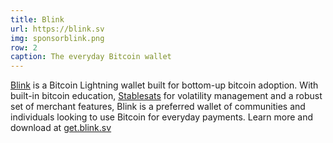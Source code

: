 ```yaml
---
title: Blink
url: https://blink.sv
img: sponsorblink.png
row: 2
caption: The everyday Bitcoin wallet
---
```


[Blink](https://blink.sv) is a Bitcoin Lightning wallet built for bottom-up bitcoin adoption. With built-in bitcoin education, [Stablesats](https://stablesats.com) for volatility management and a robust set of merchant features, Blink is a preferred wallet of communities and individuals looking to use Bitcoin for everyday payments. Learn more and download at [get.blink.sv](https://get.blink.sv)